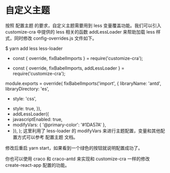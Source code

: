 # 自定义主题
按照 配置主题 的要求，自定义主题需要用到 less 变量覆盖功能。我们可以引入 customize-cra 中提供的 less 相关的函数 addLessLoader 来帮助加载 less 样式，同时修改 config-overrides.js 文件如下。

$ yarn add less less-loader
- const { override, fixBabelImports } = require('customize-cra');
+ const { override, fixBabelImports, addLessLoader } = require('customize-cra');

module.exports = override(
  fixBabelImports('import', {
    libraryName: 'antd',
    libraryDirectory: 'es',
-   style: 'css',
+   style: true,
  }),
+ addLessLoader({
+   javascriptEnabled: true,
+   modifyVars: { '@primary-color': '#1DA57A' },
+ }),
);
这里利用了 less-loader 的 modifyVars 来进行主题配置，变量和其他配置方式可以参考 配置主题 文档。

修改后重启 yarn start，如果看到一个绿色的按钮就说明配置成功了。

你也可以使用 craco 和 craco-antd 来实现和 customize-cra 一样的修改 create-react-app 配置的功能。
